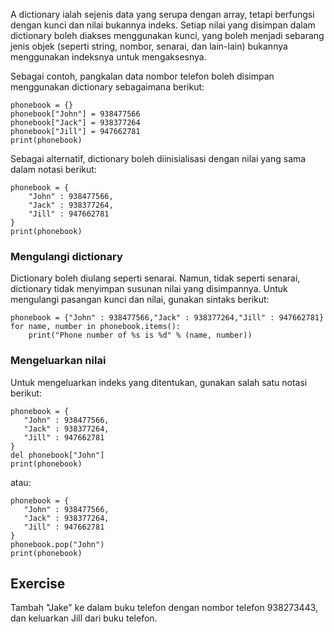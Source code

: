 A dictionary ialah sejenis data yang serupa dengan array, tetapi berfungsi dengan kunci dan nilai bukannya indeks. Setiap nilai yang disimpan dalam dictionary boleh diakses menggunakan kunci, yang boleh menjadi sebarang jenis objek (seperti string, nombor, senarai, dan lain-lain) bukannya menggunakan indeksnya untuk mengaksesnya.

Sebagai contoh, pangkalan data nombor telefon boleh disimpan menggunakan dictionary sebagaimana berikut:

    phonebook = {}
    phonebook["John"] = 938477566
    phonebook["Jack"] = 938377264
    phonebook["Jill"] = 947662781
    print(phonebook)

Sebagai alternatif, dictionary boleh diinisialisasi dengan nilai yang sama dalam notasi berikut:

    phonebook = {
        "John" : 938477566,
        "Jack" : 938377264,
        "Jill" : 947662781
    }
    print(phonebook)

### Mengulangi dictionary

Dictionary boleh diulang seperti senarai. Namun, tidak seperti senarai, dictionary tidak menyimpan susunan nilai yang disimpannya. Untuk mengulangi pasangan kunci dan nilai, gunakan sintaks berikut:
    
    phonebook = {"John" : 938477566,"Jack" : 938377264,"Jill" : 947662781}
    for name, number in phonebook.items():
        print("Phone number of %s is %d" % (name, number))

### Mengeluarkan nilai

Untuk mengeluarkan indeks yang ditentukan, gunakan salah satu notasi berikut:
    
    phonebook = {
       "John" : 938477566,
       "Jack" : 938377264,
       "Jill" : 947662781
    }
    del phonebook["John"]
    print(phonebook)

atau:
    
    phonebook = {
       "John" : 938477566,
       "Jack" : 938377264,
       "Jill" : 947662781
    }
    phonebook.pop("John")
    print(phonebook)

Exercise
--------

Tambah "Jake" ke dalam buku telefon dengan nombor telefon 938273443, dan keluarkan Jill dari buku telefon.